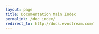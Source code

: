 ```yaml
---
layout: page
title: Documentation Main Index
permalink: /doc_index/
redirect_to: http://docs.evostream.com/
---
```

